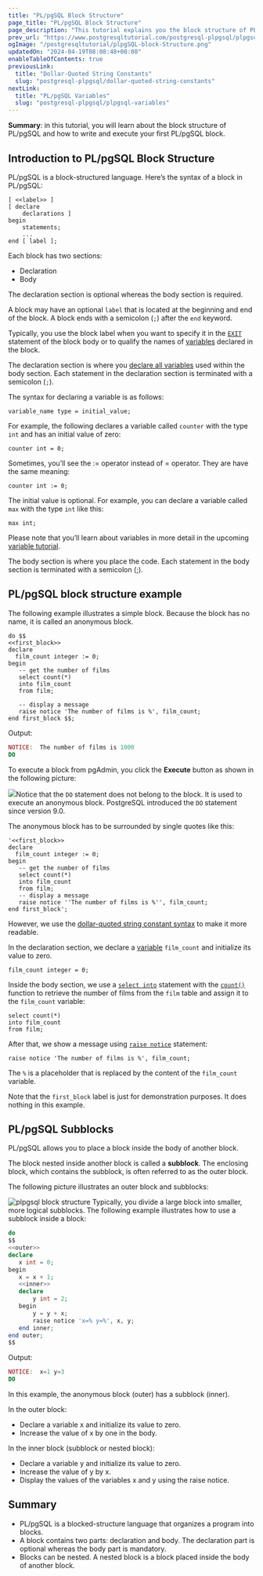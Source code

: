 ```yaml
---
title: "PL/pgSQL Block Structure"
page_title: "PL/pgSQL Block Structure"
page_description: "This tutorial explains you the block structure of PL/pgSQL and shows you step by step how to develop anonymous blocks."
prev_url: "https://www.postgresqltutorial.com/postgresql-plpgsql/plpgsql-block-structure/"
ogImage: "/postgresqltutorial/plpgSQL-block-Structure.png"
updatedOn: "2024-04-19T08:08:48+00:00"
enableTableOfContents: true
previousLink: 
  title: "Dollar-Quoted String Constants"
  slug: "postgresql-plpgsql/dollar-quoted-string-constants"
nextLink: 
  title: "PL/pgSQL Variables"
  slug: "postgresql-plpgsql/plpgsql-variables"
---
```





**Summary**: in this tutorial, you will learn about the block structure of PL/pgSQL and how to write and execute your first PL/pgSQL block.


## Introduction to PL/pgSQL Block Structure

PL/pgSQL is a block\-structured language. Here’s the syntax of a block in PL/pgSQL:


```pgsql
[ <<label>> ]
[ declare
    declarations ]
begin
    statements;
	...
end [ label ];
```
Each block has two sections:

* Declaration
* Body

The declaration section is optional whereas the body section is required.

A block may have an optional `label` that is located at the beginning and end of the block. A block ends with a semicolon (`;`) after the `end` keyword.

Typically, you use the block label when you want to specify it in the [`EXIT`](plpgsql-exit) statement of the block body or to qualify the names of [variables](plpgsql-variables) declared in the block.

The declaration section is where you [declare all variables](plpgsql-variables) used within the body section. Each statement in the declaration section is terminated with a semicolon (`;`).

The syntax for declaring a variable is as follows:


```pgsql
variable_name type = initial_value;
```
For example, the following declares a variable called `counter` with the type `int` and has an initial value of zero:


```
counter int = 0;
```
Sometimes, you’ll see the :\= operator instead of \= operator. They are have the same meaning:


```
counter int := 0;
```
The initial value is optional. For example, you can declare a variable called `max` with the type `int` like this:


```
max int;
```
Please note that you’ll learn about variables in more detail in the upcoming [variable tutorial](plpgsql-variables).

The body section is where you place the code. Each statement in the body section is terminated with a semicolon (;).


## PL/pgSQL block structure example

The following example illustrates a simple block. Because the block has no name, it is called an anonymous block.


```
do $$ 
<<first_block>>
declare
  film_count integer := 0;
begin
   -- get the number of films
   select count(*) 
   into film_count
   from film;

   -- display a message
   raise notice 'The number of films is %', film_count;
end first_block $$;
```
Output:


```php
NOTICE:  The number of films is 1000
DO
```
To execute a block from pgAdmin, you click the **Execute** button as shown in the following picture:

![](/postgresqltutorial/plpgSQL-block-Structure.png)Notice that the `DO` statement does not belong to the block. It is used to execute an anonymous block. PostgreSQL introduced the `DO` statement since version 9\.0\.

The anonymous block has to be surrounded by single quotes like this:


```pgsql
'<<first_block>>
declare
  film_count integer := 0;
begin
   -- get the number of films
   select count(*) 
   into film_count
   from film;
   -- display a message
   raise notice ''The number of films is %'', film_count;
end first_block';
```
However, we use the [dollar\-quoted string constant syntax](dollar-quoted-string-constants) to make it more readable.

In the declaration section, we declare a [variable](plpgsql-variables) `film_count` and initialize its value to zero.


```pgsql
film_count integer = 0;
```
Inside the body section, we use a [`select into`](https://neon.tech/postgresql/plpgsql-select-into/) statement with the [`count()`](../postgresql-aggregate-functions/postgresql-count-function) function to retrieve the number of films from the `film` table and assign it to the `film_count` variable:


```pgsql
select count(*) 
into film_count
from film;
```
After that, we show a message using [`raise notice`](plpgsql-errors-messages) statement:


```pgsql
raise notice 'The number of films is %', film_count;
```
The `%` is a placeholder that is replaced by the content of the `film_count` variable.

Note that the `first_block` label is just for demonstration purposes. It does nothing in this example.


## PL/pgSQL Subblocks

PL/pgSQL allows you to place a block inside the body of another block.

The block nested inside another block is called a **subblock**. The enclosing block, which contains the subblock, is often referred to as the outer block.

The following picture illustrates an outer block and subblocks:


![plpgsql block structure](/postgresqltutorial/plpgsql-block-structure.png)
Typically, you divide a large block into smaller, more logical subblocks. The following example illustrates how to use a subblock inside a block:


```php
do
$$
<<outer>>
declare
   x int = 0;
begin
   x = x + 1;
   <<inner>>
   declare
       y int = 2;
   begin
   	   y = y + x;
	   raise notice 'x=% y=%', x, y;
   end inner;
end outer;
$$
```
Output:


```php
NOTICE:  x=1 y=3
DO
```
In this example, the anonymous block (outer) has a subblock (inner).

In the outer block:

* Declare a variable x and initialize its value to zero.
* Increase the value of x by one in the body.

In the inner block (subblock or nested block):

* Declare a variable y and initialize its value to zero.
* Increase the value of y by x.
* Display the values of the variables x and y using the raise notice.


## Summary

* PL/pgSQL is a blocked\-structure language that organizes a program into blocks.
* A block contains two parts: declaration and body. The declaration part is optional whereas the body part is mandatory.
* Blocks can be nested. A nested block is a block placed inside the body of another block.

